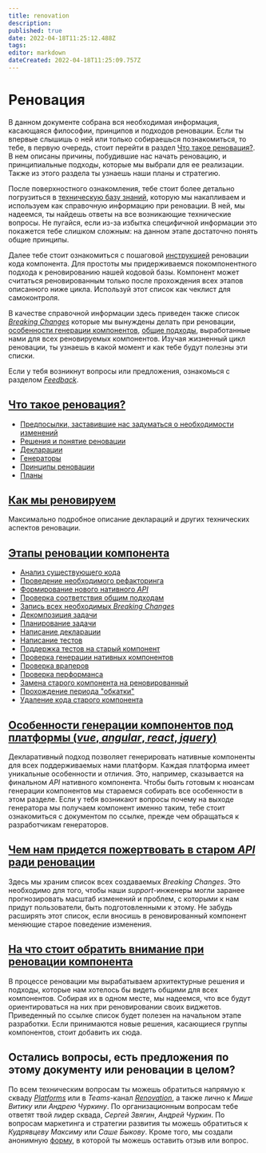 ```yaml
---
title: renovation
description: 
published: true
date: 2022-04-18T11:25:12.488Z
tags: 
editor: markdown
dateCreated: 2022-04-18T11:25:09.757Z
---
```


# Реновация

В данном документе собрана вся необходимая информация, касающаяся философии, принципов и подходов реновации. Если ты впервые слышишь о ней или только собираешься познакомиться, то тебе, в первую очередь, стоит перейти в раздел [Что такое реновация?](#что-такое-реновация). В нем описаны причины, побудившие нас начать реновацию, и принципиальные подходы, которые мы выбрали для ее реализации. Также из этого раздела ты узнаешь наши планы и стратегию.

После поверхностного ознакомления, тебе стоит более детально погрузиться в [техническую базу знаний](#как-мы-реновируем), которую мы накапливаем и используем как справочную информацию при реновации. В ней, мы надеемся, ты найдешь ответы на все возникающие технические вопросы. Не пугайся, если из-за избытка специфичной информации это покажется тебе слишком сложным: на данном этапе достаточно понять общие принципы.

Далее тебе стоит ознакомиться с пошаговой [инструкцией](#этапы-реновации-компонента) реновации кода компонента. Для простоты мы придерживаемся покомпонентного подхода к реновированию нашей кодовой базы. Компонент может считаться реновированным только после прохождения всех этапов описанного ниже цикла. Используй этот список как чеклист для самоконтроля.

В качестве справочной информации здесь приведен также список [*Breaking Changes*](#чем-нам-придется-пожертвовать-в-старом-api-ради-реновации) которые мы вынуждены делать при реновации, [особенности генерации компонентов](#особенности-генерации-компонентов-под-платформы-vue-angular-react-jquery), [общие подходы](#на-что-стоит-обратить-внимание-при-реновации-компонента), выработанные нами для всех реновируемых компонентов. Изучая жизненный цикл реновации, ты узнаешь в какой момент и как тебе будут полезны эти списки.

Если у тебя возникнут вопросы или предложения, ознакомься с разделом [*Feedback*](#остались-вопросы-есть-предложения-по-этому-документу-или-реновации-в-целом).

## [Что такое реновация?](./overview.md)

* [Предпосылки, заставившие нас задуматься о необходимости изменений](./overview.md#необходимость)
* [Решения и понятие реновации](./overview.md#концепция)
* [Декларации](./overview.md#декларации)
* [Генераторы](./overview.md#генераторы)
* [Принципы реновации](./overview.md#принципы)
* [Планы](./overview.md#планы)
  
## [Как мы реновируем](./howto/howto.md)

Максимально подробное описание деклараций и других технических аспектов реновации.

## [Этапы реновации компонента](./lifecircle.md)

* [Анализ существующего кода](./lifecircle.md#анализ-существующейго-кода)
* [Проведение необходимого рефакторинга](./lifecircle.md#проведение-необходимого-рефакторинга)
* [Формирование нового нативного *API*](./lifecircle.md#формирование-native-api)
* [Проверка соответствия общим подходам](./lifecircle.md#проверка-соответствию-общим-подходам)
* [Запись всех необходимых *Breaking Changes*](./lifecircle.md#запись-всех-необходимых-breaking-changes)
* [Декомпозиция задачи](./lifecircle.md#декомпозиция-задачи)
* [Планирование задачи](./lifecircle.md#планирование-задачи)
* [Написание декларации](./lifecircle.md#написание-декларации)
* [Написание тестов](./lifecircle.md#написание-тестов)
* [Поддержка тестов на старый компонент](./lifecircle.md#поддержка-тестов-на-старый-компонент)
* [Проверка генерации нативных компонентов](./lifecircle.md#проверка-генерации-нативных-компонентов)
* [Проверка враперов](./lifecircle.md#проверка-враперов)
* [Проверка перформанса](./lifecircle.md#проверка-перформанса)
* [Замена старого компонента на реновированный](./lifecircle.md#замена-старого-компонента-на-реновированный)
* [Прохождение периода "обкатки"](./lifecircle.md#прохождение-периода-обкатки)
* [Удаление кода старого компонента](./lifecircle.md#удаление-кода-старого-компонента)

## [Особенности генерации компонентов под платформы (*vue*, *angular*, *react*, *jquery*)](./generation.md)

Декларативный подход позволяет генерировать нативные компоненты для всех поддерживаемых нами платформ. Каждая платформа имеет уникальные особенности и отличия. Это, например, сказывается на финальном *API* нативного компонента. Чтобы быть готовым к нюансам генерации компонентов мы стараемся собирать все особенности в этом разделе. Если у тебя возникают вопросы почему на выходе генератора мы получаем компонент именно таким, тебе стоит ознакомиться с документом по ссылке, прежде чем обращаться к разработчикам генераторов.

## [Чем нам придется пожертвовать в старом *API* ради реновации](./breaking_changes.md)

Здесь мы храним список всех создаваемых *Breaking Changes*. Это необходимо для того, чтобы наши *support*-инженеры могли заранее прогнозировать масштаб изменений и проблем, с которыми к нам придут пользователи, быть подготовленными к этому. Не забудь расширять этот список, если вносишь в реновированный компонент меняющие старое поведение изменения.

## [На что стоит обратить внимание при реновации компонента](./known_issues.md)

В процессе реновации мы вырабатываем архитектурные решения и подходы, которые нам хотелось бы видеть общими для всех компонентов. Собирая их в одном месте, мы надеемся, что все будут ориентироваться на них при реновировании своих виджетов. Приведенный по ссылке список будет полезен на начальном этапе разработки. Если принимаются новые решения, касающиеся группы компонентов, стоит добавить их сюда.
  
## Остались вопросы, есть предложения по этому документу или реновации в целом?

По всем техническим вопросам ты можешь обратиться напрямую к скваду [*Platforms*](https://teams.microsoft.com/l/channel/19%3a9ffe1445c46b4d7db8ec0c989795e95c%40thread.skype/Platforms?groupId=8c31b3e5-5870-46b1-92a7-180d13b282ed&tenantId=e4d60396-9352-4ae8-b84c-e69244584fa4) или в *Teams*-канал [*Renovation*](https://teams.microsoft.com/l/channel/19%3a7f0f3823d62148e98d9f6bbf33128c0c%40thread.skype/Renovation?groupId=8c31b3e5-5870-46b1-92a7-180d13b282ed&tenantId=e4d60396-9352-4ae8-b84c-e69244584fa4), а также лично к *Мише Витику* или *Андрею Чуркину*. По организационным вопросам тебе ответят твой лидер сквада, *Сергей Звягин*, *Андрей Чуркин*. По вопросам маркетинга и стратегии развития ты можешь обратиться к *Кудрявцеву Максиму* или *Саше Быкову*. Кроме того, мы создали анонимную [форму](https://docs.google.com/forms/d/e/1FAIpQLScQw4iFfTWDJbaUn9Dur0yegOKzQF8hQt_ceVMBVzwVDLC-Fg/viewform), в которой ты можешь оставить отзыв или вопрос.
